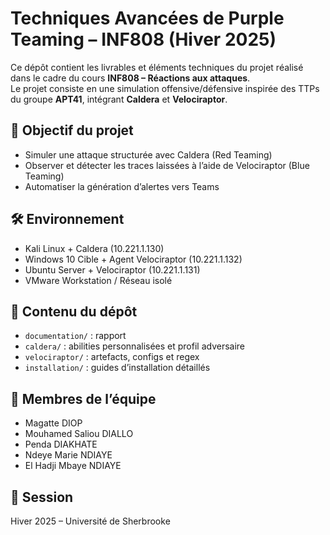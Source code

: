 # Techniques Avancées de Purple Teaming – INF808 (Hiver 2025)

Ce dépôt contient les livrables et éléments techniques du projet réalisé dans le cadre du cours **INF808 – Réactions aux attaques**.  
Le projet consiste en une simulation offensive/défensive inspirée des TTPs du groupe **APT41**, intégrant **Caldera** et **Velociraptor**.

## 🎯 Objectif du projet
- Simuler une attaque structurée avec Caldera (Red Teaming)
- Observer et détecter les traces laissées à l’aide de Velociraptor (Blue Teaming)
- Automatiser la génération d’alertes vers Teams 

## 🛠️ Environnement
- Kali Linux + Caldera (10.221.1.130)
- Windows 10 Cible + Agent Velociraptor (10.221.1.132)
- Ubuntu Server + Velociraptor (10.221.1.131)
- VMware Workstation / Réseau isolé

## 📂 Contenu du dépôt
- `documentation/` : rapport
- `caldera/` : abilities personnalisées et profil adversaire
- `velociraptor/` : artefacts, configs et regex
- `installation/` : guides d’installation détaillés

## 👥 Membres de l’équipe
- Magatte DIOP
- Mouhamed Saliou DIALLO
- Penda DIAKHATE
- Ndeye Marie NDIAYE
- El Hadji Mbaye NDIAYE

## 📅 Session
Hiver 2025 – Université de Sherbrooke

